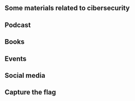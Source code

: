 Some materials related to cibersecurity
---------------------------------------

## Podcast

## Books

## Events

## Social media

## Capture the flag
